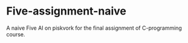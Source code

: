 # Five-assignment-naive
A naive Five AI on piskvork for the final assignment of C-programming course.

